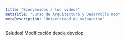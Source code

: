 ```yaml
--- 
title: "Bienvenidos a los videos" 
metaTitle: "Curso de Arquitectura y Desarrollo Web" 
metaDescription: "Universidad de valparaiso" 
---
```


Saludos!
Modificación desde develop
